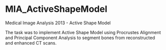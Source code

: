 MIA_ActiveShapeModel
====================

Medical Image Analysis 2013 - Active Shape Model

The task was to implement Active Shape Model using Procrustes Alignment and Principal
Component Analysis to segment bones from reconstructed and enhanced CT scans.
